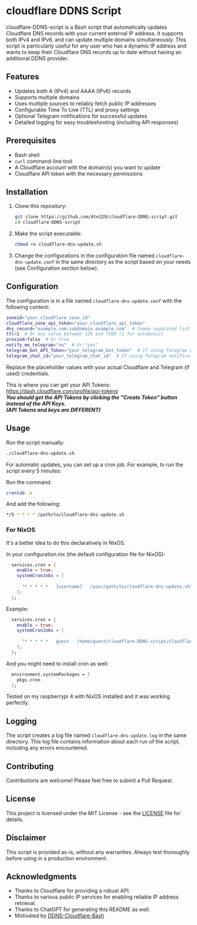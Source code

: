 # cloudflare DDNS Script

cloudflare-DDNS-script is a Bash script that automatically updates Cloudflare DNS records with your current external IP address. It supports both IPv4 and IPv6, and can update multiple domains simultaneously. This script is particularly useful for any user who has a dynamic IP address and wants to keep their Cloudflare DNS records up to date without having an additional DDNS provider.

## Features

- Updates both A (IPv4) and AAAA (IPv6) records
- Supports multiple domains
- Uses multiple sources to reliably fetch public IP addresses
- Configurable Time To Live (TTL) and proxy settings
- Optional Telegram notifications for successful updates
- Detailed logging for easy troubleshooting (including API responses)

## Prerequisites

- Bash shell
- `curl` command-line tool
- A Cloudflare account with the domain(s) you want to update
- Cloudflare API token with the necessary permissions

## Installation

1. Clone this repository:
   ```bash
   git clone https://github.com/Ate329/cloudflare-DDNS-script.git
   cd cloudflare-DDNS-script
   ```

2. Make the script executable:
   ```bash
   chmod +x cloudflare-dns-update.sh
   ```

3. Change the configurations in the configuration file named `cloudflare-dns-update.conf` in the same directory as the script based on your needs (see Configuration section below).

## Configuration

The configuration is in a file named `cloudflare-dns-update.conf` with the following content:

```bash
zoneid="your_cloudflare_zone_id"
cloudflare_zone_api_token="your_cloudflare_api_token"
dns_record="example.com,subdomain.example.com"  # Comma-separated list of domains
ttl=1  # Or any value between 120 and 7200 (1 for automatic)
proxied=false  # Or true
notify_me_telegram="no"  # Or "yes"
telegram_bot_API_Token="your_telegram_bot_token"  # If using Telegram notifications
telegram_chat_id="your_telegram_chat_id"  # If using Telegram notifications
```

Replace the placeholder values with your actual Cloudflare and Telegram (if used) credentials.

This is where you can get your API Tokens: https://dash.cloudflare.com/profile/api-tokens   
***You should get the API Tokens by clicking the "Create Token" button instead of the API Keys.   
(API Tokens and keys are DIFFERENT)***

## Usage

Run the script manually:

```bash
./cloudflare-dns-update.sh
```

For automatic updates, you can set up a cron job. For example, to run the script every 5 minutes:

Run the command:
```bash
crontab -e
```

And add the following:
```bash
*/5 * * * * /path/to/cloudflare-dns-update.sh
```

### For NixOS

It's a better idea to do this declaratively in NixOS.

In your configuration.nix (the default configuration file for NixOS):
```nix
  services.cron = {
    enable = true;
    systemCronJobs = [
        
      "* * * * *   [username]   /your/path/to/cloudflare-dns-update.sh"
    ];
  };
```

Example:
```nix
  services.cron = {
    enable = true;
    systemCronJobs = [
        
      "* * * * *   guest   /home/guest/cloudflare-DDNS-script/cloudflare-dns-update.sh"
    ];
  };
```

And you might need to install cron as well:
```nix
  environment.systemPackages = [
    pkgs.cron
  ];
```

Tested on my raspberrypi 4 with NixOS installed and it was working perfectly.

## Logging

The script creates a log file named `cloudflare-dns-update.log` in the same directory. This log file contains information about each run of the script, including any errors encountered.

## Contributing

Contributions are welcome! Please feel free to submit a Pull Request.

## License

This project is licensed under the MIT License - see the [LICENSE](LICENSE) file for details.

## Disclaimer

This script is provided as-is, without any warranties. Always test thoroughly before using in a production environment.

## Acknowledgments

- Thanks to Cloudflare for providing a robust API.
- Thanks to various public IP services for enabling reliable IP address retrieval.
- Thanks to ChatGPT for generating this README as well.
- Motivated by [DDNS-Cloudflare-Bash](https://github.com/fire1ce/DDNS-Cloudflare-Bash)
